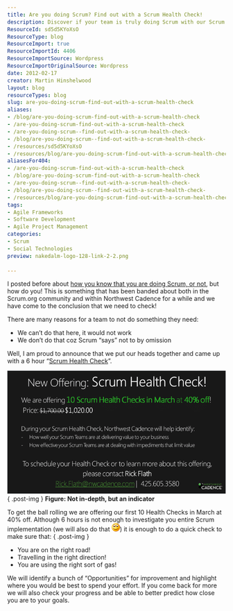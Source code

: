 ```yaml
---
title: Are you doing Scrum? Find out with a Scrum Health Check!
description: Discover if your team is truly doing Scrum with our Scrum Health Check! Identify improvement opportunities and ensure you're on the right path to success.
ResourceId: sd5d5KYoXsO
ResourceType: blog
ResourceImport: true
ResourceImportId: 4406
ResourceImportSource: Wordpress
ResourceImportOriginalSource: Wordpress
date: 2012-02-17
creator: Martin Hinshelwood
layout: blog
resourceTypes: blog
slug: are-you-doing-scrum-find-out-with-a-scrum-health-check
aliases:
- /blog/are-you-doing-scrum-find-out-with-a-scrum-health-check
- /are-you-doing-scrum-find-out-with-a-scrum-health-check
- /are-you-doing-scrum--find-out-with-a-scrum-health-check-
- /blog/are-you-doing-scrum--find-out-with-a-scrum-health-check-
- /resources/sd5d5KYoXsO
- /resources/blog/are-you-doing-scrum-find-out-with-a-scrum-health-check
aliasesFor404:
- /are-you-doing-scrum-find-out-with-a-scrum-health-check
- /blog/are-you-doing-scrum-find-out-with-a-scrum-health-check
- /are-you-doing-scrum--find-out-with-a-scrum-health-check-
- /blog/are-you-doing-scrum--find-out-with-a-scrum-health-check-
- /resources/blog/are-you-doing-scrum-find-out-with-a-scrum-health-check
tags:
- Agile Frameworks
- Software Development
- Agile Project Management
categories:
- Scrum
- Social Technologies
preview: nakedalm-logo-128-link-2-2.png

---
```

I posted before about [how you know that you are doing Scrum, or not](http://blog.hinshelwood.com/are-you-doing-scrum-really/), but how do you! This is something that has been banded about both in the Scrum.org community and within Northwest Cadence for a while and we have come to the conclusion that we need to check!

There are many reasons for a team to not do something they need:

- We can’t do that here, it would not work
- We don’t do that coz Scrum “says” not to by omission

Well, I am proud to announce that we put our heads together and came up with a 6 hour “[Scrum Health Check](http://www.nwcadence.com/HealthCheckScrum.pdf)”.

[![image](images/image_thumb4-1-1.png "image")](http://blog.hinshelwood.com/files/2012/02/image4.png)  
{ .post-img }
**Figure: Not in-depth, but an indicator**

To get the ball rolling we are offering our first 10 Health Checks in March at 40% off. Although 6 hours is not enough to investigate you entire Scrum implementation (we will also do that ![Smile](images/wlEmoticon-smile-3-3.png)) it is enough to do a quick check to make sure that:
{ .post-img }

- You are on the right road!
- Travelling in the right direction!
- You are using the right sort of gas!

We will identify a bunch of “Opportunities” for improvement and highlight where you would be best to spend your effort. If you come back for more we will also check your progress and be able to better predict how close you are to your goals.
